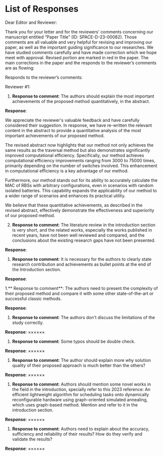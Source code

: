 # List of Responses

Dear Editor and Reviewer:

Thank you for your letter and for the reviewers’ comments concerning our manuscript entitled “Paper Title” (ID: SPACE-D-23-00082). Those comments are all valuable and very helpful for revising and improving our paper, as well as the important guiding significance to our researches. We have studied comments carefully and have made correction which we hope meet with approval. Revised portion are marked in red in the paper. The main corrections in the paper and the responds to the reviewer’s comments are as flowing:

Responds to the reviewer’s comments:

Reviewer #1:

1. **Response to comment**: The authors should explain the most important achievements of the proposed method quantitatively, in the abstract.

**Response**: 

We appreciate the reviewer's valuable feedback and have carefully considered their suggestion. In response, we have re-written the relevant content in the abstract to provide a quantitative analysis of the most important achievements of our proposed method.

The revised abstract now highlights that our method not only achieves the same results as the traversal method but also demonstrates significantly improved computational efficiency. Specifically, our method achieves computational efficiency improvements ranging from 3000 to 75000 times, primarily depending on the number of switches involved. This enhancement in computational efficiency is a key advantage of our method.

Furthermore, our method stands out for its ability to accurately calculate the MAC of RBSs with arbitrary configurations, even in scenarios with random isolated batteries. This capability expands the applicability of our method to a wider range of scenarios and enhances its practical utility.

We believe that these quantitative achievements, as described in the revised abstract, effectively demonstrate the effectiveness and superiority of our proposed method.

2. **Response to comment**: The literature review in the introduction section is very short, and the related works, especially the works published in recent years, have not been well reviewed and compared, and the conclusions about the existing research gaps have not been presented.

**Response**: 































1. **Response to comment**: It is necessary for the authors to clearly state research contribution and achievements as bullet points at the end of the Introduction section.

**Response**: 



1.** Response to comment**: The authors need to present the complexity of their proposed method and compare it with some other state-of-the-art or successful classic methods.

**Response**:


1. **Response to comment**: The authors don't discuss the limitations of the study correctly.

**Response**: ××××××

1. **Response to comment**: Some typos should be double check.

**Response**: ××××××

1. **Response to comment**: The author should explain more why solution quality of their proposed approach is much better than the others?

**Response**: ××××××

1. **Response to comment**: Authors should mention some novel works in the field in the introduction, specially refer to this 2023 reference: An efficient lightweight algorithm for scheduling tasks onto dynamically reconfigurable hardware using graph-oriented simulated annealing, which uses graph-based method. Mention and refer to it in the introduction section.

**Response**: ××××××

1. **Response to comment**: Authors need to explain about the accuracy, sufficiency and reliability of their results? How do they verify and validate the results?

**Response**: ××××××


